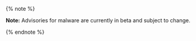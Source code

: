 {% note %}

**Note:** Advisories for malware are currently in beta and subject to change.

{% endnote %}